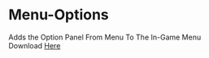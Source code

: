 # Menu-Options
Adds the Option Panel From Menu To The In-Game Menu
<br>
Download <a href="https://github.com/karlsonmodding/Menu-Options/releases/download/Mods/MenuSettings.dll">Here</a>
